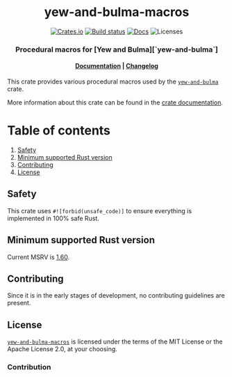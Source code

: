 <div align="center">
  <h1>yew-and-bulma-macros</h1>

[![Crates.io](https://img.shields.io/crates/v/yew-and-bulma-macros?style=flat-square)](https://crates.io/crates/yew-and-bulma-macros)
[![Build status](https://github.com/filipdutescu/yew-and-bulma/actions/workflows/ci.yml/badge.svg?branch=main&style=flat-square)](https://github.com/filipdutescu/yew-and-bulma-macros/actions/workflows/ci.yaml)
[![Docs](https://img.shields.io/docsrs/yew-and-bulma/latest?style=flat-square)](https://docs.rs/yew-and-bulma-macros)
![Licenses](https://img.shields.io/badge/license-MIT%2FApache--2.0-blue?style=flat-square)

  <h3>Procedural macros for [Yew and Bulma][`yew-and-bulma`]</h3>

  <h4>
    <a href="https://docs.rs/yew-and-bulma-macros/">Documentation</a>
    <span> | </span>
    <a href="https://github.com/filipdutescu/yew-and-bulma/blob/master/yew-and-bulma-macros/CHANGELOG.md">Changelog</a>
  </h4>
</div>

This crate provides various procedural macros used by the [`yew-and-bulma`] crate.

More information about this crate can be found in the [crate documentation][docs].

# Table of contents

1. [Safety](#safety)
2. [Minimum supported Rust version](#minimum-supported-rust-version)
2. [Contributing](#contributing)
3. [License](#license)

## Safety

This crate uses `#![forbid(unsafe_code)]` to ensure everything is implemented
in 100% safe Rust.

## Minimum supported Rust version

Current MSRV is [1.60](https://blog.rust-lang.org/2022/04/07/Rust-1.60.0.html).

## Contributing

Since it is in the early stages of development, no contributing guidelines are
present.

## License

[`yew-and-bulma-macros`](#) is licensed under the terms of the MIT License or
the Apache License 2.0, at your choosing.

### Contribution

[`yew-and-bulma`]: https://crates.io/crates/yew-and-bulma
[docs]: https://docs.rs/yew-and-bulma-macros

